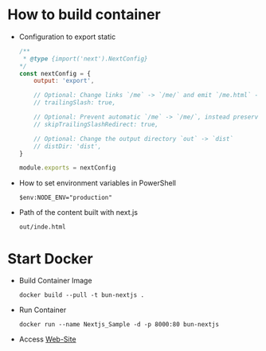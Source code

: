 #	How to build container
-	Configuration to export static
	```js
	/**
	 * @type {import('next').NextConfig}
	*/
	const nextConfig = {
		output: 'export',
	
		// Optional: Change links `/me` -> `/me/` and emit `/me.html` -> `/me/index.html`
		// trailingSlash: true,
	
		// Optional: Prevent automatic `/me` -> `/me/`, instead preserve `href`
		// skipTrailingSlashRedirect: true,
	
		// Optional: Change the output directory `out` -> `dist`
		// distDir: 'dist',
	}
	
	module.exports = nextConfig
	```

-	How to set environment variables in PowerShell
	```
	$env:NODE_ENV="production"
	```

-	Path of the content built with next.js
	```
	out/inde.html
	```

# Start Docker 
- Build Container Image
	```
	docker build --pull -t bun-nextjs .
	```

-	Run Container
	```
	docker run --name Nextjs_Sample -d -p 8000:80 bun-nextjs
	```

-	Access [Web-Site](http://localhost:8000)
